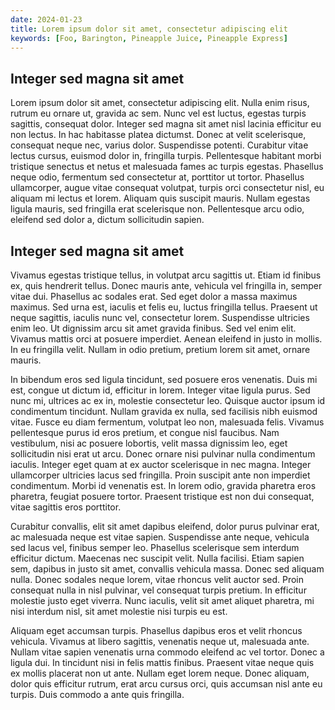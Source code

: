 ```yaml
---
date: 2024-01-23
title: Lorem ipsum dolor sit amet, consectetur adipiscing elit
keywords: [Foo, Barington, Pineapple Juice, Pineapple Express]
---
```

## Integer sed magna sit amet

Lorem ipsum dolor sit amet, consectetur adipiscing elit. Nulla enim risus, rutrum eu ornare ut, gravida ac sem. Nunc vel est luctus, egestas turpis sagittis, consequat dolor. Integer sed magna sit amet nisl lacinia efficitur eu non lectus. In hac habitasse platea dictumst. Donec at velit scelerisque, consequat neque nec, varius dolor. Suspendisse potenti. Curabitur vitae lectus cursus, euismod dolor in, fringilla turpis. Pellentesque habitant morbi tristique senectus et netus et malesuada fames ac turpis egestas. Phasellus neque odio, fermentum sed consectetur at, porttitor ut tortor. Phasellus ullamcorper, augue vitae consequat volutpat, turpis orci consectetur nisl, eu aliquam mi lectus et lorem. Aliquam quis suscipit mauris. Nullam egestas ligula mauris, sed fringilla erat scelerisque non. Pellentesque arcu odio, eleifend sed dolor a, dictum sollicitudin sapien.

## Integer sed magna sit amet

Vivamus egestas tristique tellus, in volutpat arcu sagittis ut. Etiam id finibus ex, quis hendrerit tellus. Donec mauris ante, vehicula vel fringilla in, semper vitae dui. Phasellus ac sodales erat. Sed eget dolor a massa maximus maximus. Sed urna est, iaculis et felis eu, luctus fringilla tellus. Praesent ut neque sagittis, iaculis nunc vel, consectetur lorem. Suspendisse ultricies enim leo. Ut dignissim arcu sit amet gravida finibus. Sed vel enim elit. Vivamus mattis orci at posuere imperdiet. Aenean eleifend in justo in mollis. In eu fringilla velit. Nullam in odio pretium, pretium lorem sit amet, ornare mauris.

In bibendum eros sed ligula tincidunt, sed posuere eros venenatis. Duis mi est, congue ut dictum id, efficitur in lorem. Integer vitae ligula purus. Sed nunc mi, ultrices ac ex in, molestie consectetur leo. Quisque auctor ipsum id condimentum tincidunt. Nullam gravida ex nulla, sed facilisis nibh euismod vitae. Fusce eu diam fermentum, volutpat leo non, malesuada felis. Vivamus pellentesque purus id eros pretium, et congue nisl faucibus. Nam vestibulum, nisi ac posuere lobortis, velit massa dignissim leo, eget sollicitudin nisi erat ut arcu. Donec ornare nisi pulvinar nulla condimentum iaculis. Integer eget quam at ex auctor scelerisque in nec magna. Integer ullamcorper ultricies lacus sed fringilla. Proin suscipit ante non imperdiet condimentum. Morbi id venenatis est. In lorem odio, gravida pharetra eros pharetra, feugiat posuere tortor. Praesent tristique est non dui consequat, vitae sagittis eros porttitor.

Curabitur convallis, elit sit amet dapibus eleifend, dolor purus pulvinar erat, ac malesuada neque est vitae sapien. Suspendisse ante neque, vehicula sed lacus vel, finibus semper leo. Phasellus scelerisque sem interdum efficitur dictum. Maecenas nec suscipit velit. Nulla facilisi. Etiam sapien sem, dapibus in justo sit amet, convallis vehicula massa. Donec sed aliquam nulla. Donec sodales neque lorem, vitae rhoncus velit auctor sed. Proin consequat nulla in nisl pulvinar, vel consequat turpis pretium. In efficitur molestie justo eget viverra. Nunc iaculis, velit sit amet aliquet pharetra, mi nisi interdum nisl, sit amet molestie nisi turpis eu est.

Aliquam eget accumsan turpis. Phasellus dapibus eros et velit rhoncus vehicula. Vivamus at libero sagittis, venenatis neque ut, malesuada ante. Nullam vitae sapien venenatis urna commodo eleifend ac vel tortor. Donec a ligula dui. In tincidunt nisi in felis mattis finibus. Praesent vitae neque quis ex mollis placerat non ut ante. Nullam eget lorem neque. Donec aliquam, dolor quis efficitur rutrum, erat arcu cursus orci, quis accumsan nisl ante eu turpis. Duis commodo a ante quis fringilla.